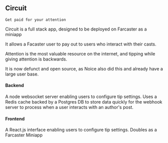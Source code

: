 ## Circuit

`Get paid for your attention`

Circuit is a full stack app, designed to be deployed on Farcaster as a miniapp

It allows a Facaster user to pay out to users who interact with their casts.

Attention is the most valuable resource on the internet, and tipping while giving attention is backwards.

It is now defunct and open source, as Noice also did this and already have a large user base.

#### Backend
A node websocket server enabling users to configure tip settings.  Uses a Redis cache backed by a Postgres DB to store data quickly for the webhook server to process when a user interacts with an author's post.

#### Frontend
A React.js interface enabling users to configure tip settings.  Doubles as a Farcaster Miniapp
